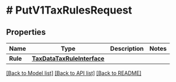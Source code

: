 # # PutV1TaxRulesRequest


## Properties 


Name | Type | Description | Notes
------------ | ------------- | ------------- | -------------
**Rule**| [**TaxDataTaxRuleInterface**](TaxDataTaxRuleInterface.md) |   |


[[Back to Model list]](../../README.md#models) [[Back to API list]](../../README.md#endpoints) [[Back to README]](../../README.md)


